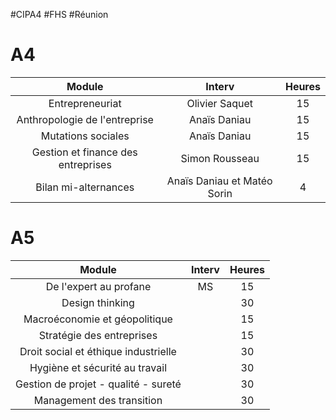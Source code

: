 #CIPA4 #FHS #Réunion 
# A4

|               Module               |           Interv            | Heures |
| :--------------------------------: | :-------------------------: | :----: |
|          Entrepreneuriat           |       Olivier Saquet        |   15   |
|   Anthropologie de l'entreprise    |        Anaïs Daniau         |   15   |
|         Mutations sociales         |        Anaïs Daniau         |   15   |
| Gestion et finance des entreprises |       Simon Rousseau        |   15   |
|        Bilan mi-alternances        | Anaïs Daniau et Matéo Sorin |   4    |

# A5

|                Module                | Interv | Heures |
| :----------------------------------: | :----: | :----: |
|        De l'expert au profane        |   MS   |   15   |
|           Design thinking            |        |   30   |
|    Macroéconomie et géopolitique     |        |   15   |
|      Stratégie des entreprises       |        |   15   |
| Droit social et éthique industrielle |        |   30   |
|    Hygiène et sécurité au travail    |        |   30   |
| Gestion de projet - qualité - sureté |        |   30   |
|      Management des transition       |        |   30   |

